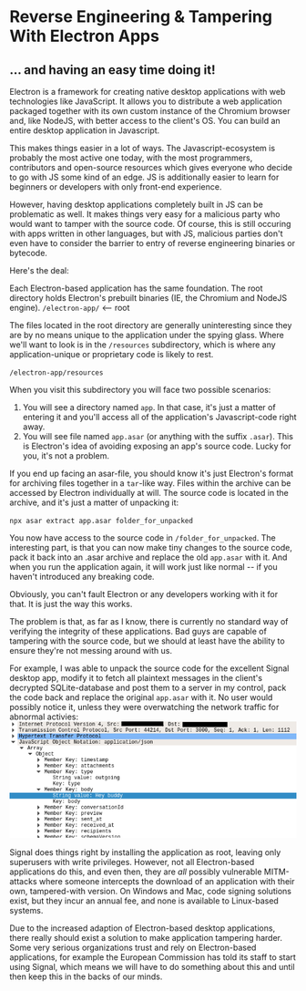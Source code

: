 # Reverse Engineering & Tampering With Electron Apps
## ... and having an easy time doing it!

Electron is a framework for creating native desktop applications with web technologies like JavaScript. It allows you to distribute a web application packaged together with its own custom instance of the Chromium browser and, like NodeJS, with better access to the client's OS. You can build an entire desktop application in Javascript.

This makes things easier in a lot of ways. The Javascript-ecosystem is probably the most active one today, with the most programmers, contributors and open-source resources which gives everyone who decide to go with JS some kind of an edge. JS is additionally easier to learn for beginners or developers with only front-end experience.

However, having desktop applications completely built in JS can be problematic as well. It makes things very easy for a malicious party who would want to tamper with the source code. Of course, this is still occuring with apps written in other languages, but with JS, malicious parties don't even have to consider the barrier to entry of reverse engineering binaries or bytecode.

Here's the deal:

Each Electron-based application has the same foundation. The root directory holds Electron's prebuilt binaries (IE, the Chromium and NodeJS engine).
`/electron-app/` <-- root

The files located in the root directory are generally uninteresting since they are by no means unique to the application under the spying glass. Where we'll want to look is in the `/resources` subdirectory, which is where any application-unique or proprietary code is likely to rest.

`/electron-app/resources`

When you visit this subdirectory you will face two possible scenarios:
1. You will see a directory named `app`. In that case, it's just a matter of entering it and you'll access all of the application's Javascript-code right away.
2. You will see file named `app.asar` (or anything with the suffix `.asar`). This is Electron's idea of avoiding exposing an app's source code. Lucky for you, it's not a problem.

If you end up facing an asar-file, you should know it's just Electron's format for archiving files together in a `tar`-like way. Files within the archive can be accessed by Electron individually at will. The source code is located in the archive, and it's just a matter of unpacking it:

`npx asar extract app.asar folder_for_unpacked `

You now have access to the source code in `/folder_for_unpacked`. The interesting part, is that you can now make tiny changes to the source code, pack it back into an .asar archive and replace the old `app.asar` with it. And when you run the application again, it will work just like normal -- if you haven't introduced any breaking code.

Obviously, you can't fault Electron or any developers working with it for that. It is just the way this works.

The problem is that, as far as I know, there is currently no standard way of verifying the integrity of these applications. Bad guys are capable of tampering with the source code, but we should at least have the ability to ensure they're not messing around with us.

For example, I was able to unpack the source code for the excellent Signal desktop app, modify it to fetch all plaintext messages in the client's decrypted SQLite-database and post them to a server in my control, pack the code back and replace the original `app.asar` with it. No user would possibly notice it, unless they were overwatching the network traffic for abnormal activies:
![POST request with plaintext messages](Signal.png)

Signal does things right by installing the application as root, leaving only superusers with write privileges. However, not all Electron-based applications do this, and even then, they are *all* possibly vulnerable MITM-attacks where someone intercepts the download of an application with their own, tampered-with version. On Windows and Mac, code signing solutions exist, but they incur an annual fee, and none is available to Linux-based systems.

Due to the increased adaption of Electron-based desktop applications, there really should exist a solution to make application tampering harder. Some very serious organizations trust and rely on Electron-based applications, for example the European Commission has told its staff to start using Signal, which means we will have to do something about this and until then keep this in the backs of our minds.
